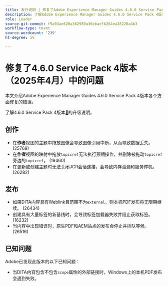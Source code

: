 ```yaml
---
title: 发行说明 | 修复了Adobe Experience Manager Guides 4.6.0 Service Pack 4版本中的问题
description: 了解Adobe Experience Manager Guides 4.6.0 Service Pack 4版本中的错误修复
role: Leader
source-git-commit: f9a03ae620a362989a36ebaefb264ea28220a4b3
workflow-type: tm+mt
source-wordcount: '239'
ht-degree: 1%

---
```


# 修复了4.6.0 Service Pack 4版本（2025年4月）中的问题


本文介绍Adobe Experience Manager Guides 4.6.0 Service Pack 4版本各个方面修复的错误。

了解4.6.0 Service Pack 4版本[&#128279;](upgrade-instructions-4-6-0-sp4.md)的升级说明。

## 创作

- 在&#x200B;**作者**&#x200B;视图的主题中拖放图像会导致图像引用中断，从而导致数据丢失。 (25769)
- 在&#x200B;**作者**&#x200B;视图的映射中拖放`topicref`无法执行预期操作，并删除被拖动`topicref`旁边的`topicref`。 (19460)
- 在更新或创建主题时无法关闭JCR会话连接，会导致内存泄漏和服务停机。 (26282)

## 发布

- 如果DITA内容具有Weblink且范围不为`external`，则本机PDF发布将无限期继续。 (26434)
- 创建具有大量标签的新基线时，会导致标签加载器失败并阻止获取标签。 (16232)
- 当内容中出现错误时，原生PDF和AEM站点的发布会停止并排队等候。 (26516)

## 已知问题

Adobe已发现此版本的以下已知问题：

- 当DITA内容包含不包含`scope`属性的外部链接时，Windows上的本机PDF发布会遇到失败。

